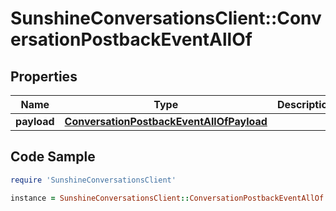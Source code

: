 # SunshineConversationsClient::ConversationPostbackEventAllOf

## Properties

Name | Type | Description | Notes
------------ | ------------- | ------------- | -------------
**payload** | [**ConversationPostbackEventAllOfPayload**](ConversationPostbackEventAllOfPayload.md) |  | [optional] 

## Code Sample

```ruby
require 'SunshineConversationsClient'

instance = SunshineConversationsClient::ConversationPostbackEventAllOf.new(payload: null)
```


